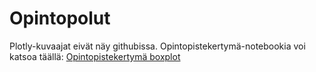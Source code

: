# Opintopolut

Plotly-kuvaajat eivät näy githubissa. Opintopistekertymä-notebookia voi katsoa täällä: 
[Opintopistekertymä boxplot](https://github.com/TSalminen/opintopolut/blob/master/Opintopistekertym%C3%A4_boxplot2.ipynb)
